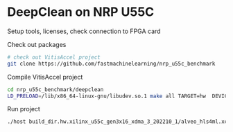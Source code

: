 # DeepClean on NRP U55C

Setup tools, licenses, check connection to FPGA card

Check out packages
```bash
# check out VitisAccel project
git clone https://github.com/fastmachinelearning/nrp_u55c_benchmark
```
Compile VitisAccel project
```bash
cd nrp_u55c_benchmark/deepclean
LD_PRELOAD=/lib/x86_64-linux-gnu/libudev.so.1 make all TARGET=hw  DEVICE=xilinx_u55c_gen3x16_xdma_3_202210_1
```

Run project
```bash
./host build_dir.hw.xilinx_u55c_gen3x16_xdma_3_202210_1/alveo_hls4ml.xclbin 1000
```
